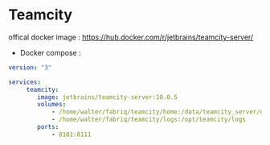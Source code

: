 Teamcity
===================

offical docker image : https://hub.docker.com/r/jetbrains/teamcity-server/ 


* Docker compose :

```yml
version: "3"

services:
     teamcity:
        image: jetbrains/teamcity-server:10.0.5
        volumes:
            - /home/walter/fabriq/teamcity/home:/data/teamcity_server/datadir
            - /home/walter/fabriq/teamcity/logs:/opt/teamcity/logs
        ports:
            - 8101:8111

```